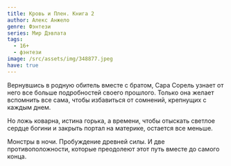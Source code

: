 ```yaml
---
title: Кровь и Плен. Книга 2
author: Алекс Анжело
genre: Фэнтези
series: Мир Дэвлата
tags:
  - 16+
  - фэнтези
image: /src/assets/img/348877.jpeg
have: true
---
```

Вернувшись в родную обитель вместе с братом, Сара Сорель узнает от него все больше подробностей своего прошлого. Только она желает вспомнить все сама, чтобы избавиться от сомнений, крепнущих с каждым днем.

Но ложь коварна, истина горька, а времени, чтобы отыскать светлое сердце богини и закрыть портал на материке, остается все меньше.

Монстры в ночи. Пробуждение древней силы. И две противоположности, которые преодолеют этот путь вместе до самого конца.
